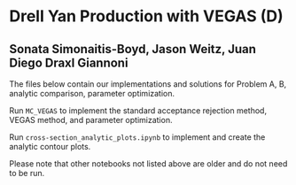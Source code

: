 # Drell Yan Production with VEGAS (D)
## Sonata Simonaitis-Boyd, Jason Weitz, Juan Diego Draxl Giannoni

The files below contain our implementations and solutions for Problem A, B, analytic comparison, parameter optimization.

Run `MC_VEGAS` to implement the standard acceptance rejection method, VEGAS method, and parameter optimization.

Run `cross-section_analytic_plots.ipynb` to implement and create the analytic contour plots.

Please note that other notebooks not listed above are older and do not need to be run.
